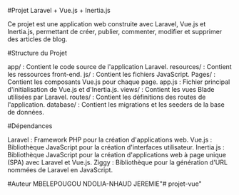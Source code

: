 #Projet Laravel + Vue.js + Inertia.js

Ce projet est une application web construite avec Laravel, Vue.js et Inertia.js, permettant de créer, publier, commenter, modifier et supprimer des articles de blog.

#Structure du Projet

app/ : Contient le code source de l'application Laravel.
resources/ : Contient les ressources front-end.
js/ : Contient les fichiers JavaScript.
Pages/ : Contient les composants Vue.js pour chaque page.
app.js : Fichier principal d'initialisation de Vue.js et d'Inertia.js.
views/ : Contient les vues Blade utilisées par Laravel.
routes/ : Contient les définitions des routes de l'application.
database/ : Contient les migrations et les seeders de la base de données.


#Dépendances

Laravel : Framework PHP pour la création d'applications web.
Vue.js : Bibliothèque JavaScript pour la création d'interfaces utilisateur.
Inertia.js : Bibliothèque JavaScript pour la création d'applications web à page unique (SPA) avec Laravel et Vue.js.
Ziggy : Bibliothèque pour la génération d'URL nommées de Laravel en JavaScript.

#Auteur
MBELEPOUGOU NDOLIA-NHAUD JEREMIE"# projet-vue" 
